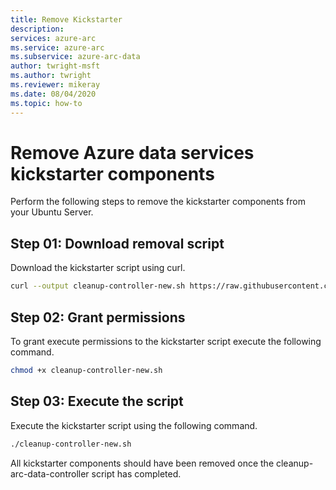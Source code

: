 ```yaml
---
title: Remove Kickstarter
description: 
services: azure-arc
ms.service: azure-arc
ms.subservice: azure-arc-data
author: twright-msft
ms.author: twright
ms.reviewer: mikeray
ms.date: 08/04/2020
ms.topic: how-to
---
```


# Remove Azure data services kickstarter components

Perform the following steps to remove the kickstarter components from your Ubuntu Server.

## Step 01: Download removal script

Download the kickstarter script using curl.

``` bash
curl --output cleanup-controller-new.sh https://raw.githubusercontent.com/microsoft/sql-server-samples/master/samples/features/azure-arc/deployment/kubeadm/ubuntu-single-node-vm/cleanup-controller-new.sh
```

## Step 02: Grant permissions

To grant execute permissions to the kickstarter script execute the following command.

``` bash
chmod +x cleanup-controller-new.sh
```

## Step 03: Execute the script

Execute the kickstarter script using the following command.

``` bash
./cleanup-controller-new.sh
```

All kickstarter components should have been removed once the cleanup-arc-data-controller script has completed.

